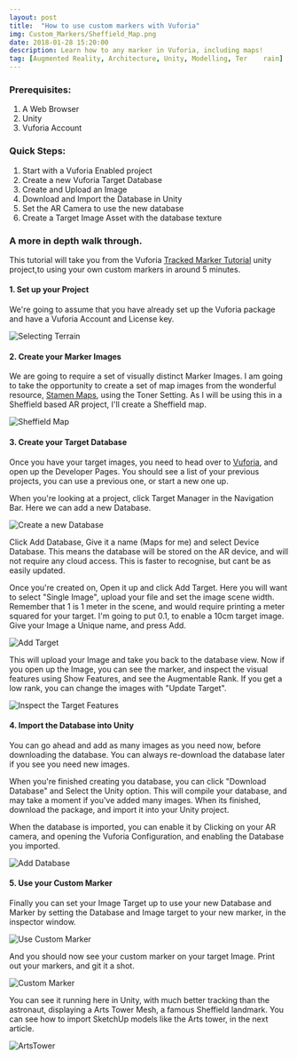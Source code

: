 ```yaml
---
layout: post
title:  "How to use custom markers with Vuforia"
img: Custom_Markers/Sheffield_Map.png
date: 2018-01-28 15:20:00
description: Learn how to any marker in Vuforia, including maps!
tag: [Augmented Reality, Architecture, Unity, Modelling, Ter	rain]
---
```


### Prerequisites:

1. A Web Browser
2. Unity
4. Vuforia Account

### Quick Steps:

1. Start with a Vuforia Enabled project
2. Create a new Vuforia Target Database
2. Create and Upload an Image
3. Download and Import the Database in Unity
4. Set the AR Camera to use the new database
5. Create a Target Image Asset with the database texture

### A more in depth walk through.

This tutorial will take you from the Vuforia [Tracked Marker Tutorial](http://adamrtomkins.github.io/2018/01/18/Unity_Vuforia.html) unity project,to using your own custom markers in around 5 minutes. 


#### 1. Set up your Project 

We're going to assume that you have already set up the Vuforia package and have a Vuforia Account and License key. 

<div class="img_row">
	<img style="max-height: 100%;max-width: 100%"  src="{{ site.baseurl }}/img/Blogs/Terrain/Select_Terrain.PNG" alt="Selecting Terrain" title="Terrain Selection"/>
</div>


#### 2. Create your Marker Images

We are going to require a set of visually distinct Marker Images. I am going to take the opportunity to create a set of map images from the wonderful resource, [Stamen Maps](maps.stamen.com/), using the Toner Setting. As I will be using this in a Sheffield based AR project, I'll create a Sheffield map.

<div class="img_row">
	<img style="max-height: 100%;max-width: 100%"  src="{{ site.baseurl }}/img/Blogs/Custom_Markers/Sheffield_Map.png" alt="Sheffield Map" title="Sheffield Map Marker"/>
</div>

#### 3. Create your Target Database
 
 Once you have your target images, you need to head over to [Vuforia](https://www.vuforia.com), and open up the Developer Pages. You should see a list of your previous projects, you can use a previous one, or start a new one up.
 
 When you're looking at a project, click Target Manager in the Navigation Bar. Here we can add a new Database.
 
 <div class="img_row">
	<img style="max-height: 100%;max-width: 100%"  src="{{ site.baseurl }}/img/Blogs/Custom_Markers/Create_Database.PNG" alt="Create a new Database" title="Create a new Database"/>
</div>

Click Add Database, Give it a name (Maps for me) and select Device Database. This means the database will be stored on the AR device, and will not require any cloud access. This is faster to recognise, but cant be as easily updated.

Once you're created on, Open it up and click Add Target. Here you will want to select "Single Image", upload your file and set the image scene width. Remember that 1 is 1 meter in the scene, and would require printing a meter squared for your target. I'm going to put 0.1, to enable a 10cm target image. Give your Image a Unique name, and press Add.

<div class="img_row">
	<img style="max-height: 100%;max-width: 100%"  src="{{ site.baseurl }}/img/Blogs/Custom_Markers/Add_Target.PNG" alt="Add Target" title="Add Target"/>
</div>

This will upload your Image and take you back to the database view. Now if you open up the Image, you can see the marker, and inspect the visual features using Show Features, and see the Augmentable Rank. If you get a low rank, you can change the images with "Update Target".

 <div class="img_row">
	<img style="max-height: 100%;max-width: 100%"  src="{{ site.baseurl }}/img/Blogs/Custom_Markers/Target_Features.PNG" alt="Inspect the Target Features" title="Target Features"/>
</div>

#### 4. Import the Database into Unity
 
You can go ahead and add as many images as you need now, before downloading the database. You can always re-download the database later if you see you need new images.
 
When you're finished creating you database, you can click "Download Database" and Select the Unity option. This will compile your database, and may take a moment if you've added many images. When its finished, download the package, and import it into your Unity project.

When the database is imported, you can enable it by Clicking on your AR camera, and opening the Vuforia Configuration, and enabling the Database you imported. 

 <div class="img_row">
	<img style="max-height: 100%;max-width: 100%"  src="{{ site.baseurl }}/img/Blogs/Custom_Markers/Add_Database.PNG" alt="Add Database" title="Add Database"/>
</div>

#### 5. Use your Custom Marker

Finally you can set your Image Target up to use your new Database and Marker by setting the Database and Image target to your new marker, in the inspector window.

 <div class="img_row">
	<img style="max-height: 100%;max-width: 100%"  src="{{ site.baseurl }}/img/Blogs/Custom_Markers/Use_Marker.PNG" alt="Use Custom Marker" title="Use Custom Marker"/>
</div>
 
And you should now see your custom marker on your target Image. Print out your markers, and git it a shot.

 <div class="img_row">
	<img style="max-height: 100%;max-width: 100%"  src="{{ site.baseurl }}/img/Blogs/Custom_Markers/Custom_Marker.PNG" alt="Custom Marker" title="Custom Marker"/>
</div>

You can see it running here in Unity, with much better tracking than the astronaut, displaying a Arts Tower Mesh, a famous Sheffield landmark. You can see how to import SketchUp models like the Arts tower, in the next article.

 <div class="img_row">
	<img style="max-height: 100%;max-width: 100%"  src="{{ site.baseurl }}/img/Blogs/Custom_Markers/ArtsTower.PNG" alt="ArtsTower" title="The Sheffield Arts Tower"/>
</div>